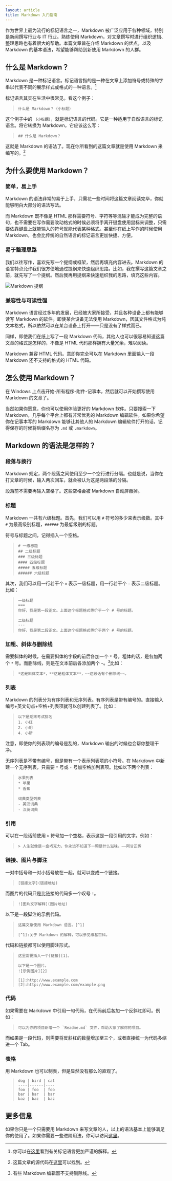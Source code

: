 ```yaml
---
layout: article
title: Markdown 入门指南
---
```


作为世界上最为流行的标记语言之一，Markdown 被广泛应用于各种领域，特别是新闻撰写行业与 IT 行业。熟练使用 Markdown，对文章撰写时进行组织逻辑、整理思路也有着很大的帮助。本篇文章旨在介绍 Markdown 的优点，以及 Markdown 的基本语法，希望能够帮助到新使用 Markdown 的人群。

## 什么是 Markdown？

Markdown 是一种标记语言。标记语言指的是一种在文章上添加符号或特殊的字串以代表不同的展示样式或格式的一种语言。[^1]

[^1]: 你可以在[这里](https://zh.wikipedia.org/wiki/%E7%BD%AE%E6%A0%87%E8%AF%AD%E8%A8%80)看到有关标记语言更加严谨的解释。

标记语言其实在生活中很常见。看这个例子：

> ```什么是 Markdown？（小标题）```

这个例子中的 `（小标题）`，就是标记语言的代码。它是一种适用于自然语言的标记语言。将它转换为 Markdown，它应该这么写：

> ```## 什么是 Markdown？```

这就是 Markdown 的语法了。现在你所看到的这篇文章就是使用 Markdown 来编写的。[^2]

[^2]: 这篇文章的源代码在[这里](https://raw.githubusercontent.com/Astrian/astrian.github.io/master/_posts/2015-01-30-Markdown-Intro.md)可以找到。

## 为什么要使用 Markdown？

### 简单，易上手

Markdown 的语法非常的易于上手，只需花一些时间将这篇文章阅读完毕，你就能够明白大部分的语法写法。

而 Markdown 既不像是 HTML 那样需要符号、字符等等混输才能成为完整的语句，也不需要在写作需要改动格式的时候必须将手离开键盘使用鼠标来调整，只需要依靠键盘上就能输入的符号就能代表某种格式。甚至你在纸上写作的时候使用 Markdown，也会比传统的自然语言的标记语言更加快捷、方便。

### 易于整理思路

我们以往写作，喜欢先写一个提纲或框架，然后再填充内容进去。Markdown 的语言特点允许我们很方便地通过提纲来快速组织思路。比如，我在撰写这篇文章之前，就先写了一个提纲。然后我再用提纲来快速组织我的思路，填充这些内容。

![Markdown 提纲](http://mdblog.astrianfm.com/Pics/2015-01-30-Markdown-intro/Markdown-list.png)

### 兼容性与可读性强

Markdown 语言经过多年的发展，已经被大家所接受，并且各种设备上都有能够读写 Markdown 的软件。即使某台设备无法使用 Markdown，因其文件格式为纯文本格式，所以依然可以在某台设备上打开——只是没有了样式而已。

同样，即使我们在纸上写了一段 Markdown 代码，其他人也可以很容易知道这篇文章的格式是怎样的，不像是 HTML 代码那样拥有大量冗余，难以阅读。

Markdown 兼容 HTML 代码。意即你完全可以在 Markdown 里面输入一段 Markdown 还不支持的格式的 HTML 代码。

## 怎么使用 Markdown？

在 Windows 上点击开始-所有程序-附件-记事本，然后就可以开始撰写使用 Markdown 的文章了。

当然如果你愿意，你也可以使用体验更好的 Markdown 软件。只要搜索一下 Markdown，几乎每个平台上都有非常优秀的 Markdown 编辑软件。如果你希望你在记事本写的 Markdown 能够让其他人的 Markdown 编辑软件打开的话，记得保存的时候将后缀名存为 `.md` 或 `.markdown`。

## Markdown 的语法是怎样的？

### 段落与换行

Markdown 规定，两个段落之间使用至少一个空行进行分隔。也就是说，当你在打文章的时候，输入两次回车，就会被认为这是两段落的分隔。

段落前不需要再输入空格了。这些空格会被 Markdown 自动屏蔽掉。

### 标题

Markdown 一共有六级标题。首先，我们可以用 `#` 符号的多少来表示级数。其中 `#` 为最高级别标题，`######` 为最低级别的标题。

符号与标题之间，记得插入一个空格。

> ```
> # 一级标题
> ## 二级标题
> ### 三级标题
> #### 四级标题
> ##### 五级标题
> ###### 六级标题
> ```

其次，我们可以用一行若干个 `=` 表示一级标题，用一行若干个 `-` 表示二级标题。比如：

> ```
> 一级标题
> ===
> 你好，我是第一段正文。上面这个标题格式等价于一个 # 号的标题。
> 
> 二级标题
> ---
> 你好，我是第二段正文。上面这个标题格式等价于两个 # 号的标题。
> ```

### 加粗、斜体与删除线

需要斜体的时候，在需要斜体的字段的前后各加一个 `*` 号。粗体的话，是各加两个 `*` 号。而删除线，则是在文本前后各添加两个 `~`。[^3]比如：

> `*这是斜体文本*，**这是粗体文本**，~~这段话有个删除线~~。`

[^3]: 有些 Markdown 编辑器不支持删除线。

### 列表

Markdown 的列表分为有序列表和无序列表。有序列表是带有编号的。直接输入编号+英文句点+空格+列表项就可以创建列表了。比如：

> ```
> 以下是期末考试排名
> 1. 小红
> 2. 小明
> 4. 小新
> ```

注意，即使你的列表项的编号是乱的，Markdown 输出的时候也会帮你整理干净。

无序列表是不带有编号，但是带有一个表示列表项的小符号。在 Markdown 中新建一个无序列表，只需要 `*` 号或 `-` 号加空格加列表项。比如以下两个列表：

> ```
> 水果列表
> * 苹果
> * 香蕉
>
> 词典类型列表
> - 英汉词典
> - 汉英词典
> ```

### 引用

可以在一段话前使用 `>` 符号加一个空格，表示这是一段引用的文字。例如：

> ```
> > 人生就像是一盒巧克力，你永远不知道下一颗是什么滋味。——阿甘正传
> ```

### 链接、图片与脚注

一对中括号和一对小括号放在一起，就可以变成一个链接。

> `[链接文字](链接地址)`

而图片的代码只是比链接的代码多一个叹号 `!`。

> `![图片文字解释](图片地址)`

以下是一段脚注的示例代码。

> ```
> 这篇文章使用 Markdown 语言。[^1]
> 
> [^1]:关于 Markdown 的解释，可以参见维基百科。
> ```

代码和链接都可以使用脚注形式。

> ```
> 这里需要插入一个[链接][1]。
> 
> 以下是一个图片。
> ![示例图片][2]
>
> [1]:http://www.example.com
> [2]:http://www.example.com/example.png
> ```

### 代码

如果需要在 Markdown 中引用一句代码，在代码前后各加一个反斜杠即可。例如：

> ```
> 可以为你的项目新增一个 `Readme.md` 文件，帮助大家了解你的项目。
> ```

而如果是一段代码，则需要将反斜杠的数量增加至三个，或者直接统一为代码多缩进一个 Tab。

### 表格

用 Markdown 也可以制表，但是显然没有那么的直观了。

> ```
> dog | bird | cat
> ----|------|----
> foo | foo  | foo
> bar | bar  | bar
> baz | baz  | baz
> ```

## 更多信息

如果你只是一个只需要用 Markdown 来写文章的人，以上的语法基本上能够满足你的使用了。如果你需要一些进阶用法，你可以访问[这里](http://wowubuntu.com/markdown/)。